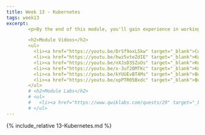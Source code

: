 ```yaml
---
title: Week 13 - Kubernetes
tags: week13
excerpt: 
        <p>By the end of this module, you'll gain experience in working with the Kubernetes environment.</p> 

        <h2>Module Videos</h2>
        <ul>
          <li><a href="https://youtu.be/DrSf9oxL5kw" target="_blank">Containers Demo [16:31]</a></li>
          <li><a href="https://youtu.be/hwz5vteZdIE" target="_blank">Kubernetes Overview [9:16]</a></li>
          <li><a href="https://youtu.be/nXJsD35ZuOs" target="_blank">Kubernetes Quick Start Demo [9:53]</a></li>
          <li><a href="https://youtu.be/x-3uf20MTKc" target="_blank">Kubernetes Deployment Demo [17:06]</a></li>
          <li><a href="https://youtu.be/kYUUEvBT4Ms" target="_blank">Building a SlackBot with Cloud Build, Cloud Run, and Node.js Part 1 [13:20]</a></li>
          <li><a href="https://youtu.be/xpPTR05Bxdc" target="_blank">Building a SlackBot with Cloud Build, Cloud Run, and Node.js Part 2 [19:09]</a></li>
        </ul>
        # <h2>Module Labs</h2>
        # <ul>
        #   <li><a href="https://www.qwiklabs.com/quests/29" target="_blank">Qwiklabs - Kubernetes in Google Cloud Quest [25 credits]</a></li>
        # </ul>
---  
```


{% include_relative 13-Kubernetes.md %}
